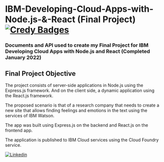 # IBM-Developing-Cloud-Apps-with-Node.js-&-React (Final Project)              [![Credy Badges](https://images.credly.com/size/110x110/images/73c1a67e-b3e8-44f1-a049-a91532e4f19c/Developing_Cloud_Apps_with_Node.js_and_React.png)](https://www.credly.com/users/rauljrz)

### Documents and API used to create my Final Project for IBM Developing Cloud Apps with Node.js and React (Completed January 2022)

## Final Project Objective
The project consists of server-side applications in Node.js using the Express.js framework. And on the client side, a dynamic application using the React.js framework.

The proposed scenario is that of a research company that needs to create a new site that allows finding feelings and emotions in the text using the services of IBM Watson.

The app was built using Express.js on the backend and React.js on the frontend app.

The application is published to IBM Cloud services using the Cloud Foundry service.





[![Linkedin](https://content.linkedin.com/content/dam/me/business/en-us/amp/brand-site/v2/bg/LI-Bug.svg.original.svg)](https://www.linkedin.com/in/rauljrz/)
